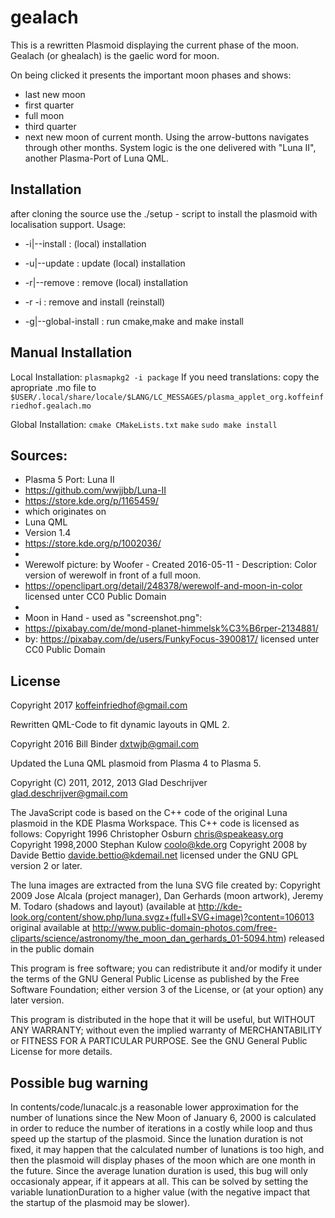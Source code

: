 # gealach
This is a rewritten Plasmoid displaying the current phase of the moon. Gealach (or ghealach) is the gaelic word for moon.

On being clicked it presents the important moon phases and shows:
 - last new moon
 - first quarter
 - full moon
 - third quarter
 - next new moon
of current month. Using the arrow-buttons navigates through other months.
System logic is the one delivered with "Luna II", another Plasma-Port of Luna QML.

Installation
---------------------
after cloning the source use the ./setup - script to install the plasmoid with localisation support.
Usage:
 * -i|--install         :   (local) installation
 * -u|--update          :   update (local) installation
 * -r|--remove          :   remove (local) installation
 * -r -i                :   remove and install (reinstall)

 * -g|--global-install  :   run cmake,make and make install

Manual Installation
---------------------
Local Installation: `plasmapkg2 -i package`
If you need translations: copy the apropriate .mo file to
`$USER/.local/share/locale/$LANG/LC_MESSAGES/plasma_applet_org.koffeinfriedhof.gealach.mo`

Global Installation:
`cmake CMakeLists.txt`
`make`
`sudo make install`

Sources:
--------
* Plasma 5 Port: Luna II
*   https://github.com/wwjjbb/Luna-II
*   https://store.kde.org/p/1165459/
* which originates on
* Luna QML
*   Version 1.4
*   <https://store.kde.org/p/1002036/>
*
* Werewolf picture: by Woofer - Created 2016-05-11 - Description: Color version of werewolf in front of a full moon.
* https://openclipart.org/detail/248378/werewolf-and-moon-in-color licensed unter CC0 Public Domain
*
* Moon in Hand - used as "screenshot.png":
* https://pixabay.com/de/mond-planet-himmelsk%C3%B6rper-2134881/
* by: https://pixabay.com/de/users/FunkyFocus-3900817/ licensed unter CC0 Public Domain

License
-------
Copyright 2017 <koffeinfriedhof@gmail.com>

Rewritten QML-Code to fit dynamic layouts in QML 2.

Copyright 2016 Bill Binder <dxtwjb@gmail.com>

Updated the Luna QML plasmoid from Plasma 4 to Plasma 5.

Copyright (C) 2011, 2012, 2013 Glad Deschrijver <glad.deschrijver@gmail.com>

The JavaScript code is based on the C++ code of the original Luna plasmoid
in the KDE Plasma Workspace. This C++ code is licensed as follows:
  Copyright 1996 Christopher Osburn <chris@speakeasy.org>
  Copyright 1998,2000  Stephan Kulow <coolo@kde.org>
  Copyright 2008 by Davide Bettio <davide.bettio@kdemail.net>
  licensed under the GNU GPL version 2 or later.

The luna images are extracted from the luna SVG file created by:
  Copyright 2009 Jose Alcala (project manager), Dan Gerhards (moon artwork),
                 Jeremy M. Todaro (shadows and layout)
  (available at http://kde-look.org/content/show.php/luna.svgz+(full+SVG+image)?content=106013
  original available at http://www.public-domain-photos.com/free-cliparts/science/astronomy/the_moon_dan_gerhards_01-5094.htm)
  released in the public domain

This program is free software; you can redistribute it and/or modify it under
the terms of the GNU General Public License as published by the Free Software
Foundation; either version 3 of the License, or (at your option) any later
version.

This program is distributed in the hope that it will be useful, but WITHOUT
ANY WARRANTY; without even the implied warranty of MERCHANTABILITY or FITNESS
FOR A PARTICULAR PURPOSE. See the GNU General Public License for more details.

Possible bug warning
--------------------

In contents/code/lunacalc.js a reasonable lower approximation for the number
of lunations since the New Moon of January 6, 2000 is calculated in order to
reduce the number of iterations in a costly while loop and thus speed up the
startup of the plasmoid.  Since the lunation duration is not fixed, it may
happen that the calculated number of lunations is too high, and then the
plasmoid will display phases of the moon which are one month in the future.
Since the average lunation duration is used, this bug will only occasionaly
appear, if it appears at all.  This can be solved by setting the variable
lunationDuration to a higher value (with the negative impact that the startup
of the plasmoid may be slower).
